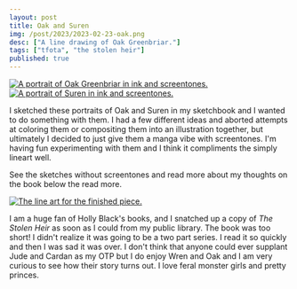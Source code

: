```yaml
---
layout: post
title: Oak and Suren
img: /post/2023/2023-02-23-oak.png
desc: ["A line drawing of Oak Greenbriar."]
tags: ["tfota", "the stolen heir"]
published: true
---
```


<a href="{{ site.img_base_url }}/post/2023/2023-02-23-oak.png" title="Click for full size"><img src="{{ site.img_base_url }}/post/2023/2023-02-23-oak.png" alt="A portrait of Oak Greenbriar in ink and screentones."></a>
<a href="{{ site.img_base_url }}/post/2023/2023-02-23-suren.png" title="Click for full size"><img src="{{ site.img_base_url }}/post/2023/2023-02-23-suren.png" alt="A portrait of Suren in ink and screentones."></a>

I sketched these portraits of Oak and Suren in my sketchbook and I wanted to do something with them. I had a few different ideas and aborted attempts at coloring them or compositing them into an illustration together, but ultimately I decided to just give them a manga vibe with screentones. I'm having fun experimenting with them and I think it compliments the simply lineart well.

See the sketches without screentones and read more about my thoughts on the book below the read more.

<!--more-->

<a href="{{ site.img_base_url }}/post/2023/2023-02-23-suren-oak-portraits.png" title="Click for full size"><img src="{{ site.img_base_url }}/post/2023/2023-02-23-suren-oak-portraits.png" alt="The line art for the finished piece."></a>

I am a huge fan of Holly Black's books, and I snatched up a copy of *The Stolen Heir* as soon as I could from my public library. The book was too short! I didn't realize it was going to be a two part series. I read it so quickly and then I was sad it was over. I don't think that anyone could ever supplant Jude and Cardan as my OTP but I do enjoy Wren and Oak and I am very curious to see how their story turns out. I love feral monster girls and pretty princes. 
